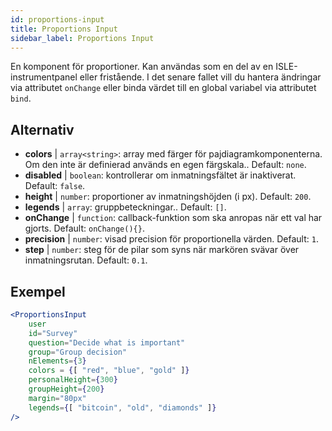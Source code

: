 ```yaml
---
id: proportions-input 
title: Proportions Input
sidebar_label: Proportions Input
---
```


En komponent för proportioner. Kan användas som en del av en ISLE-instrumentpanel eller fristående. I det senare fallet vill du hantera ändringar via attributet `onChange` eller binda värdet till en global variabel via attributet `bind`.

## Alternativ

* __colors__ | `array<string>`: array med färger för pajdiagramkomponenterna. Om den inte är definierad används en egen färgskala.. Default: `none`.
* __disabled__ | `boolean`: kontrollerar om inmatningsfältet är inaktiverat. Default: `false`.
* __height__ | `number`: proportioner av inmatningshöjden (i px). Default: `200`.
* __legends__ | `array`: gruppbeteckningar.. Default: `[]`.
* __onChange__ | `function`: callback-funktion som ska anropas när ett val har gjorts. Default: `onChange(){}`.
* __precision__ | `number`: visad precision för proportionella värden. Default: `1`.
* __step__ | `number`: steg för de pilar som syns när markören svävar över inmatningsrutan. Default: `0.1`.


## Exempel

```jsx live
<ProportionsInput
    user
    id="Survey"
    question="Decide what is important"
    group="Group decision"
    nElements={3}
    colors = {[ "red", "blue", "gold" ]}
    personalHeight={300}
    groupHeight={200}
    margin="80px"
    legends={[ "bitcoin", "old", "diamonds" ]}
/>
```

